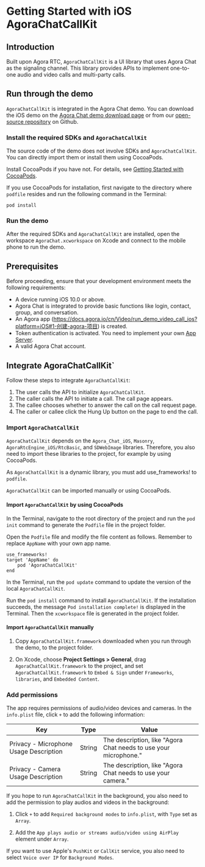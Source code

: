 # Getting Started with iOS AgoraChatCallKit

## Introduction     

Built upon Agora RTC, `AgoraChatCallKit` is a UI library that uses Agora Chat as the signaling channel. This library provides APIs to implement one-to-one audio and video calls and multi-party calls.

## Run through the demo 

`AgoraChatCallKit` is integrated in the Agora Chat demo. You can download the iOS demo on the [Agora Chat demo download page](https://www.easemob.com/download/im|) or from our [open-source repository](https://github.com/AgoraIO-Usecase/AgoraChat-ios) on Github.

### Install the required SDKs and `AgoraChatCallKit`

The source code of the demo does not involve SDKs and `AgoraChatCallKit`. You can directly import them or install them using CocoaPods.

Install CocoaPods if you have not. For details, see [Getting Started with CocoaPods](https://guides.cocoapods.org/using/getting-started.html).

If you use CocoaPods for installation, first navigate to the directory where `podfile` resides and run the following command in the Terminal:

```
pod install
```

### Run the demo

After the required SDKs and `AgoraChatCallKit` are installed, open the workspace `AgoraChat.xcworkspace` on Xcode and connect to the mobile phone to run the demo.

## Prerequisites

Before proceeding, ensure that your development environment meets the following requirements:

- A device running iOS 10.0 or above.
- Agora Chat is integrated to provide basic functions like login, contact, group, and conversation.
- An Agora app (https://docs.agora.io/cn/Video/run_demo_video_call_ios?platform=iOS#1-创建-agora-项目) is created.
- Token authentication is activated. You need to implement your own [App Server](https://github.com/easemob/easemob-im-app).
- A valid Agora Chat account.

## Integrate AgoraChatCallKit`

Follow these steps to integrate `AgoraChatCallKit`:

1. The user calls the API to initialize `AgoraChatCallKit`.
2. The caller calls the API to initiate a call. The call page appears.
3. The callee chooses whether to answer the call on the call request page.
4. The caller or callee click the Hung Up button on the page to end the call.

### Import `AgoraChatCallKit`

`AgoraChatCallKit` depends on the `Agora_Chat_iOS`, `Masonry`, `AgoraRtcEngine_iOS/RtcBasic`, and `SDWebImage` libraries. Therefore, you also need to import these libraries to the project, for example by using CocoaPods.

As `AgoraChatCallKit` is a dynamic library, you must add use_frameworks! to `podfile`.

`AgoraChatCallKit` can be imported manually or using CocoaPods.

#### Import `AgoraChatCallKit` by using CocoaPods

In the Terminal, navigate to the root directory of the project and run the `pod init` command to generate the `Podfile` file in the project folder.

Open the `Podfile` file and modify the file content as follows. Remember to replace `AppName` with your own app name.

```
use_frameworks!
target 'AppName' do
    pod 'AgoraChatCallKit'
end
```

In the Terminal, run the `pod update` command to update the version of the local `AgoraChatCallKit`. 

Run the `pod install` command to install `AgoraChatCallKit`. If the installation succeeds, the message `Pod installation complete!` is displayed in the Terminal. Then the `xcworkspace` file is generated in the project folder.


####  Import `AgoraChatCallKit` manually

1. Copy `AgoraChatCallKit.framework` downloaded when you run through the demo, to the project folder.

2. On Xcode, choose **Project Settings > General**, drag `AgoraChatCallKit.framework` to the project, and set `AgoraChatCallKit.framework` to `Embed & Sign` under `Frameworks`, `libraries`, and `Embedded Content`.

### Add permissions

The app requires permissions of audio/video devices and cameras. In the `info.plist` file, click `+` to add the following information:

| Key | Type | Value|  
| ---- | ---- | ---- |
| Privacy - Microphone Usage Description | String | The description, like "Agora Chat needs to use your microphone." |  
| Privacy - Camera Usage Description | String | The description, like "Agora Chat needs to use your camera."  |  

If you hope to run `AgoraChatCallKit` in the background, you also need to add the permission to play audios and videos in the background: 

1. Click `+` to add `Required background modes` to `info.plist`, with `Type` set as `Array`. 

2. Add the `App plays audio or streams audio/video using AirPlay` element under `Array`. 

If you want to use Apple's `PushKit` or `CallKit` service, you also need to select `Voice over IP` for `Background Modes`. 

